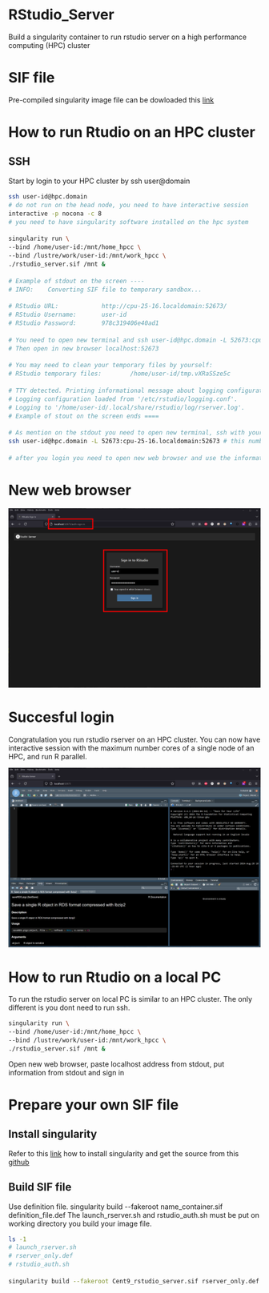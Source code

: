 # RStudio_Server
Build a singularity container to run rstudio server on a high performance computing (HPC) cluster

# SIF file
Pre-compiled singularity image file can be dowloaded this [link](https://drive.google.com/file/d/15tTzy15GPCWZFIxqbT3NvQrqk9ai2E-N/view?usp=sharing)

# How to run Rtudio on an HPC cluster
## SSH
Start by login to your HPC cluster by ssh user@domain

```bash
ssh user-id@hpc.domain
# do not run on the head node, you need to have interactive session
interactive -p nocona -c 8
# you need to have singularity software installed on the hpc system

singularity run \
--bind /home/user-id:/mnt/home_hpcc \
--bind /lustre/work/user-id:/mnt/work_hpcc \
./rstudio_server.sif /mnt &

# Example of stdout on the screen ----
# INFO:    Converting SIF file to temporary sandbox...

# RStudio URL:            http://cpu-25-16.localdomain:52673/
# RStudio Username:       user-id
# RStudio Password:       978c319406e40ad1

# You need to open new terminal and ssh user-id@hpc.domain -L 52673:cpu-25-16.localdomain:52673
# Then open in new browser localhost:52673

# You may need to clean your temporary files by yourself:
# RStudio temporary files:        /home/user-id/tmp.vXRaSSze5c

# TTY detected. Printing informational message about logging configuration.
# Logging configuration loaded from '/etc/rstudio/logging.conf'.
# Logging to '/home/user-id/.local/share/rstudio/log/rserver.log'.
# Example of stout on the screen ends ====

# As mention on the stdout you need to open new terminal, ssh with your user id and password
ssh user-id@hpc.domain -L 52673:cpu-25-16.localdomain:52673 # this number will randomly generated according to your node and session

# after you login you need to open new web browser and use the information from the stdout and sign in

```

# New web browser

![](docs/web_browser_edited.png)

# Succesful login
Congratulation you run rstudio rserver on an HPC cluster. 
You can now have interactive session with the maximum number cores of a single node of an HPC, and run R parallel.

![](docs/rstudio.png)


# How to run Rtudio on a local PC
To run the rstudio server on local PC is similar to an HPC cluster. The only different is you dont need to run ssh.

```bash
singularity run \
--bind /home/user-id:/mnt/home_hpcc \
--bind /lustre/work/user-id:/mnt/work_hpcc \
./rstudio_server.sif /mnt &
```
Open new web browser, paste localhost address from stdout, put information from stdout and sign in 

# Prepare your own SIF file
## Install singularity
Refer to this [link](https://singularity-tutorial.github.io/) how to install singularity and get the source from this [github](https://github.com/sylabs/singularity)


## Build SIF file
Use definition file. singularity build --fakeroot name_container.sif definition_file.def
The launch_rserver.sh and rstudio_auth.sh must be put on working directory you build your image file.

```bash
ls -1
# launch_rserver.sh
# rserver_only.def
# rstudio_auth.sh

singularity build --fakeroot Cent9_rstudio_server.sif rserver_only.def
```



